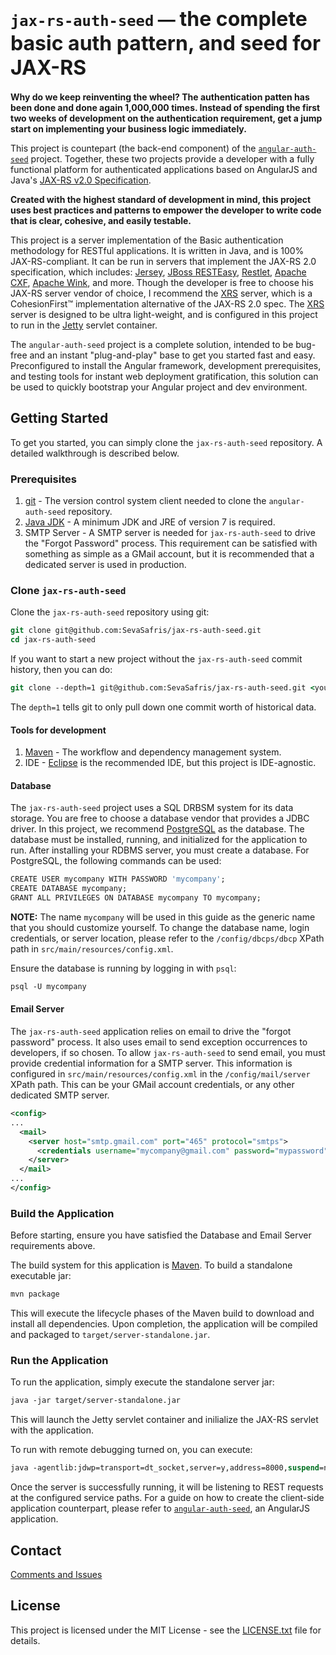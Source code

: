 # `jax-rs-auth-seed` — <font size="6">the complete basic auth pattern, and seed for JAX-RS</font>

**Why do we keep reinventing the wheel? The authentication patten has been done and done again 1,000,000 times. Instead of spending the first two weeks of development on the authentication requirement, get a jump start on implementing your business logic immediately.**

This project is countepart (the back-end component) of the [`angular-auth-seed`][angular-auth-seed] project. Together, these two projects provide a developer with a fully functional platform for authenticated applications based on AngularJS and Java's [JAX-RS v2.0 Specification][jax-rs-spec].

**Created with the highest standard of development in mind, this project uses best practices and patterns to empower the developer to write code that is clear, cohesive, and easily testable.**

This project is a server implementation of the Basic authentication methodology for RESTful applications. It is written in Java, and is 100% JAX-RS-compliant. It can be run in servers that implement the JAX-RS 2.0 specification, which includes: [Jersey][jersey], [JBoss RESTEasy][RESTeasy], [Restlet][restlet], [Apache CXF][apache-cxf], [Apache Wink][apache-wink], and more. Though the developer is free to choose his JAX-RS server vendor of choice, I recommend the [XRS][xrs] server, which is a CohesionFirst™ implementation alternative of the JAX-RS 2.0 spec. The [XRS][xrs] server is designed to be ultra light-weight, and is configured in this project to run in the [Jetty][jetty] servlet container.

The `angular-auth-seed` project is a complete solution, intended to be bug-free and an instant "plug-and-play" base to get you started fast and easy. Preconfigured to install the Angular framework, development prerequisites, and testing tools for instant web deployment gratification, this solution can be used to quickly bootstrap your Angular project and dev environment.

## Getting Started

To get you started, you can simply clone the `jax-rs-auth-seed` repository. A detailed walkthrough is described below.

### Prerequisites

1. [git][git] - The version control system client needed to clone the `angular-auth-seed` repository.
1. [Java JDK][jdk-download] - A minimum JDK and JRE of version 7 is required.
1. SMTP Server - A SMTP server is needed for `jax-rs-auth-seed` to drive the "Forgot Password" process. This requirement can be satisfied with something as simple as a GMail account, but it is recommended that a dedicated server is used in production.

### Clone `jax-rs-auth-seed`

Clone the `jax-rs-auth-seed` repository using git:

```tcsh
git clone git@github.com:SevaSafris/jax-rs-auth-seed.git
cd jax-rs-auth-seed
```

If you want to start a new project without the `jax-rs-auth-seed` commit history, then you can do:

```tcsh
git clone --depth=1 git@github.com:SevaSafris/jax-rs-auth-seed.git <your-project-name>
```

The `depth=1` tells git to only pull down one commit worth of historical data.

#### Tools for development

1. [Maven][maven] - The workflow and dependency management system.
1. IDE - [Eclipse][eclipse] is the recommended IDE, but this project is IDE-agnostic.

#### Database

The `jax-rs-auth-seed` project uses a SQL DRBSM system for its data storage. You are free to choose a database vendor that provides a JDBC driver. In this project, we recommend [PostgreSQL][postgresql] as the database. The database must be installed, running, and initialized for the application to run. After installing your RDBMS server, you must create a database. For PostgreSQL, the following commands can be used:

```tcsh
CREATE USER mycompany WITH PASSWORD 'mycompany';
CREATE DATABASE mycompany;
GRANT ALL PRIVILEGES ON DATABASE mycompany TO mycompany;
```

**NOTE:** The name `mycompany` will be used in this guide as the generic name that you should customize yourself. To change the database name, login credentials, or server location, please refer to the `/config/dbcps/dbcp` XPath path in `src/main/resources/config.xml`.

Ensure the database is running by logging in with `psql`:

```tcsh
psql -U mycompany
```

#### Email Server

The `jax-rs-auth-seed` application relies on email to drive the "forgot password" process. It also uses email to send exception occurrences to developers, if so chosen. To allow `jax-rs-auth-seed` to send email, you must provide credential information for a SMTP server. This information is configured in `src/main/resources/config.xml` in the `/config/mail/server` XPath path. This can be your GMail account credentials, or any other dedicated SMTP server.

```xml
<config>
...
  <mail>
    <server host="smtp.gmail.com" port="465" protocol="smtps">
      <credentials username="mycompany@gmail.com" password="mypassword"/>
    </server>
  </mail>
...
</config>
```

### Build the Application

Before starting, ensure you have satisfied the Database and Email Server requirements above.

The build system for this application is [Maven][maven]. To build a standalone executable jar:

```tcsh
mvn package
```

This will execute the lifecycle phases of the Maven build to download and install all dependencies. Upon completion, the application will be compiled and packaged to `target/server-standalone.jar`.

### Run the Application

To run the application, simply execute the standalone server jar:

```tcsh
java -jar target/server-standalone.jar
```

This will launch the Jetty servlet container and inilialize the JAX-RS servlet with the application.

To run with remote debugging turned on, you can execute:

```tcsh
java -agentlib:jdwp=transport=dt_socket,server=y,address=8000,suspend=n -jar target/server-standalone.jar 
```

Once the server is successfully running, it will be listening to REST requests at the configured service paths. For a guide on how to create the client-side application counterpart, please refer to [`angular-auth-seed`][angular-auth-seed], an AngularJS application.

## Contact

[Comments and Issues][jax-rs-auth-seed-issues]

## License

This project is licensed under the MIT License - see the [LICENSE.txt](LICENSE.txt) file for details.

[angular-auth-seed]: https://github.com/SevaSafris/angular-auth-seed/
[angular-seed-issues]: https://github.com/SevaSafris/angular-auth-seed/issues
[apache-cxf]: http://cxf.apache.org/
[apache-wink]: https://wink.apache.org/
[eclipse]: https://eclipse.org/
[git]: https://git-scm.com/
[jax-rs-auth-seed-issues]: https://github.com/SevaSafris/jax-rs-auth-seed/issues
[jax-rs-spec]: http://download.oracle.com/otn-pub/jcp/jaxrs-2_0_rev_A-mrel-eval-spec/jsr339-jaxrs-2.0-final-spec.pdf
[jdk-download]: http://www.oracle.com/technetwork/java/javase/downloads
[jersey]: https://jersey.java.net/
[jetty]: http://www.eclipse.org/jetty/
[maven]: https://maven.apache.org/
[postgresql]: https://www.postgresql.org/
[RESTeasy]: http://resteasy.jboss.org/
[restlet]: https://restlet.com/
[web-container]: https://en.wikipedia.org/wiki/Web_container
[xrs]: https://github.com/SevaSafris/xrs/